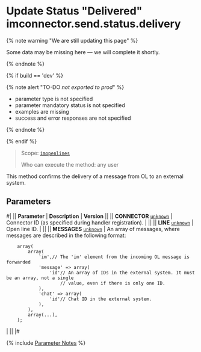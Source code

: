 # Update Status "Delivered" imconnector.send.status.delivery

{% note warning "We are still updating this page" %}

Some data may be missing here — we will complete it shortly.

{% endnote %}

{% if build == 'dev' %}

{% note alert "TO-DO _not exported to prod_" %}

- parameter type is not specified
- parameter mandatory status is not specified
- examples are missing
- success and error responses are not specified

{% endnote %}

{% endif %}

> Scope: [`imopenlines`](../../scopes/permissions.md)
>
> Who can execute the method: any user

This method confirms the delivery of a message from OL to an external system.

## Parameters

#|
|| **Parameter** | **Description** | **Version** ||
|| **CONNECTOR**
[`unknown`](../../data-types.md) | Connector ID (as specified during handler registration). | ||
|| **LINE**
[`unknown`](../../data-types.md) | Open line ID. | ||
|| **MESSAGES**
[`unknown`](../../data-types.md) | An array of messages, where messages are described in the following format: 

```
    array(
        array(
            'im',// The 'im' element from the incoming OL message is forwarded
            'message' => array(
                'id'// An array of IDs in the external system. It must be an array, not a single 
                    // value, even if there is only one ID.
            ),
            'chat' => array(
                'id'// Chat ID in the external system.
            ),
        ),
        array(...),
    );
```
| ||
|#

{% include [Parameter Notes](../../../_includes/required.md) %}